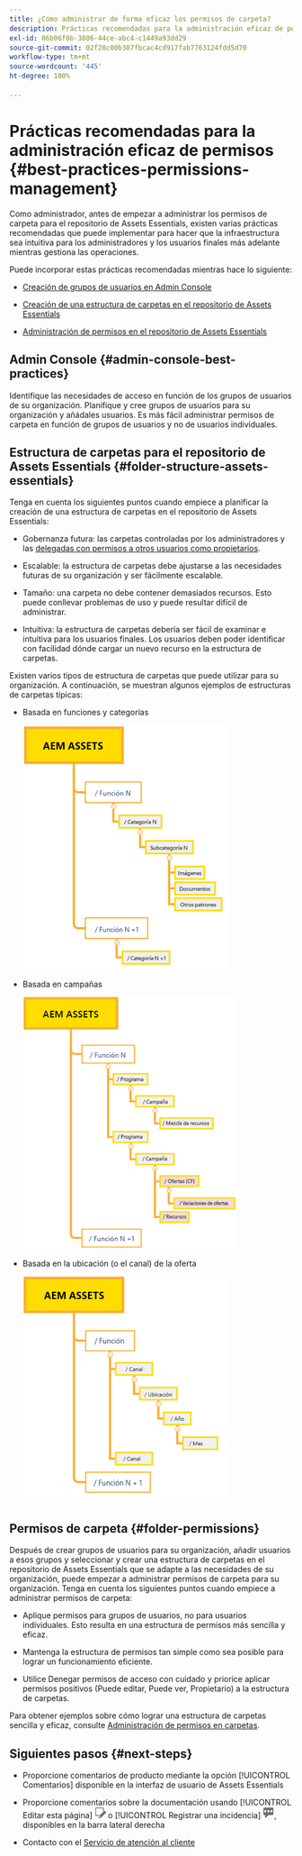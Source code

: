 ```yaml
---
title: ¿Cómo administrar de forma eficaz los permisos de carpeta?
description: Prácticas recomendadas para la administración eficaz de permisos
exl-id: 06b06f0b-3806-44ce-abc4-c1449a93dd29
source-git-commit: 02f28c00b387fbcac4cd917fab7763124fdd5d70
workflow-type: tm+mt
source-wordcount: '445'
ht-degree: 100%

---
```


# Prácticas recomendadas para la administración eficaz de permisos {#best-practices-permissions-management}

Como administrador, antes de empezar a administrar los permisos de carpeta para el repositorio de Assets Essentials, existen varias prácticas recomendadas que puede implementar para hacer que la infraestructura sea intuitiva para los administradores y los usuarios finales más adelante mientras gestiona las operaciones.

Puede incorporar estas prácticas recomendadas mientras hace lo siguiente:

* [Creación de grupos de usuarios en Admin Console](#admin-console-best-practices)

* [Creación de una estructura de carpetas en el repositorio de Assets Essentials](#folder-structure-assets-essentials)

* [Administración de permisos en el repositorio de Assets Essentials](#folder-permissions)

## Admin Console {#admin-console-best-practices}

Identifique las necesidades de acceso en función de los grupos de usuarios de su organización. Planifique y cree grupos de usuarios para su organización y añádales usuarios. Es más fácil administrar permisos de carpeta en función de grupos de usuarios y no de usuarios individuales.

## Estructura de carpetas para el repositorio de Assets Essentials {#folder-structure-assets-essentials}

Tenga en cuenta los siguientes puntos cuando empiece a planificar la creación de una estructura de carpetas en el repositorio de Assets Essentials:

* Gobernanza futura: las carpetas controladas por los administradores y las [delegadas con permisos a otros usuarios como propietarios](manage-permissions.md##manage-permissions-folders).

* Escalable: la estructura de carpetas debe ajustarse a las necesidades futuras de su organización y ser fácilmente escalable.

* Tamaño: una carpeta no debe contener demasiados recursos. Esto puede conllevar problemas de uso y puede resultar difícil de administrar.

* Intuitiva: la estructura de carpetas debería ser fácil de examinar e intuitiva para los usuarios finales. Los usuarios deben poder identificar con facilidad dónde cargar un nuevo recurso en la estructura de carpetas.

Existen varios tipos de estructura de carpetas que puede utilizar para su organización. A continuación, se muestran algunos ejemplos de estructuras de carpetas típicas:

* Basada en funciones y categorías

   ![Función y categorización](assets/function-categorization.png)

* Basada en campañas

   ![Basada en campañas](assets/campaign-based.png)

* Basada en la ubicación (o el canal) de la oferta

   ![Basada en la ubicación de la oferta](assets/offer-location.png)


## Permisos de carpeta {#folder-permissions}

Después de crear grupos de usuarios para su organización, añadir usuarios a esos grupos y seleccionar y crear una estructura de carpetas en el repositorio de Assets Essentials que se adapte a las necesidades de su organización, puede empezar a administrar permisos de carpeta para su organización. Tenga en cuenta los siguientes puntos cuando empiece a administrar permisos de carpeta:

* Aplique permisos para grupos de usuarios, no para usuarios individuales. Esto resulta en una estructura de permisos más sencilla y eficaz.

* Mantenga la estructura de permisos tan simple como sea posible para lograr un funcionamiento eficiente.

* Utilice Denegar permisos de acceso con cuidado y priorice aplicar permisos positivos (Puede editar, Puede ver, Propietario) a la estructura de carpetas.

Para obtener ejemplos sobre cómo lograr una estructura de carpetas sencilla y eficaz, consulte [Administración de permisos en carpetas](manage-permissions.md##manage-permissions-folders).

## Siguientes pasos {#next-steps}

* Proporcione comentarios de producto mediante la opción [!UICONTROL Comentarios] disponible en la interfaz de usuario de Assets Essentials

* Proporcione comentarios sobre la documentación usando [!UICONTROL Editar esta página] ![editar la página](assets/do-not-localize/edit-page.png) o [!UICONTROL Registrar una incidencia] ![crear una incidencia de GitHub](assets/do-not-localize/github-issue.png), disponibles en la barra lateral derecha

* Contacto con el [Servicio de atención al cliente](https://experienceleague.adobe.com/?support-solution=General&amp;lang=es#support)
